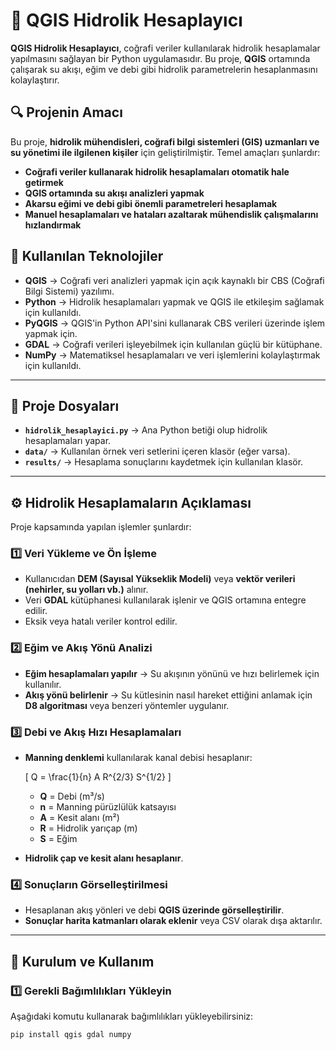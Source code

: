 # 🌊 QGIS Hidrolik Hesaplayıcı

**QGIS Hidrolik Hesaplayıcı**, coğrafi veriler kullanılarak hidrolik hesaplamalar yapılmasını sağlayan bir Python uygulamasıdır. Bu proje, **QGIS** ortamında çalışarak su akışı, eğim ve debi gibi hidrolik parametrelerin hesaplanmasını kolaylaştırır.  

## 🔍 Projenin Amacı

Bu proje, **hidrolik mühendisleri, coğrafi bilgi sistemleri (GIS) uzmanları ve su yönetimi ile ilgilenen kişiler** için geliştirilmiştir. Temel amaçları şunlardır:

- **Coğrafi veriler kullanarak hidrolik hesaplamaları otomatik hale getirmek**
- **QGIS ortamında su akışı analizleri yapmak**
- **Akarsu eğimi ve debi gibi önemli parametreleri hesaplamak**
- **Manuel hesaplamaları ve hataları azaltarak mühendislik çalışmalarını hızlandırmak**

## 🚀 Kullanılan Teknolojiler

- **QGIS** → Coğrafi veri analizleri yapmak için açık kaynaklı bir CBS (Coğrafi Bilgi Sistemi) yazılımı.
- **Python** → Hidrolik hesaplamaları yapmak ve QGIS ile etkileşim sağlamak için kullanıldı.
- **PyQGIS** → QGIS'in Python API'sini kullanarak CBS verileri üzerinde işlem yapmak için.
- **GDAL** → Coğrafi verileri işleyebilmek için kullanılan güçlü bir kütüphane.
- **NumPy** → Matematiksel hesaplamaları ve veri işlemlerini kolaylaştırmak için kullanıldı.

---

## 📂 Proje Dosyaları

- **`hidrolik_hesaplayici.py`** → Ana Python betiği olup hidrolik hesaplamaları yapar.
- **`data/`** → Kullanılan örnek veri setlerini içeren klasör (eğer varsa).
- **`results/`** → Hesaplama sonuçlarını kaydetmek için kullanılan klasör.

---

## ⚙️ Hidrolik Hesaplamaların Açıklaması

Proje kapsamında yapılan işlemler şunlardır:

### 1️⃣ **Veri Yükleme ve Ön İşleme**
- Kullanıcıdan **DEM (Sayısal Yükseklik Modeli)** veya **vektör verileri (nehirler, su yolları vb.)** alınır.
- Veri **GDAL** kütüphanesi kullanılarak işlenir ve QGIS ortamına entegre edilir.
- Eksik veya hatalı veriler kontrol edilir.

### 2️⃣ **Eğim ve Akış Yönü Analizi**
- **Eğim hesaplamaları yapılır** → Su akışının yönünü ve hızı belirlemek için kullanılır.
- **Akış yönü belirlenir** → Su kütlesinin nasıl hareket ettiğini anlamak için **D8 algoritması** veya benzeri yöntemler uygulanır.

### 3️⃣ **Debi ve Akış Hızı Hesaplamaları**
- **Manning denklemi** kullanılarak kanal debisi hesaplanır:
  
  \[
  Q = \frac{1}{n} A R^{2/3} S^{1/2}
  \]

  - **Q** = Debi (m³/s)
  - **n** = Manning pürüzlülük katsayısı
  - **A** = Kesit alanı (m²)
  - **R** = Hidrolik yarıçap (m)
  - **S** = Eğim

- **Hidrolik çap ve kesit alanı hesaplanır**.

### 4️⃣ **Sonuçların Görselleştirilmesi**
- Hesaplanan akış yönleri ve debi **QGIS üzerinde görselleştirilir**.
- **Sonuçlar harita katmanları olarak eklenir** veya CSV olarak dışa aktarılır.

---

## 🔧 Kurulum ve Kullanım

### 1️⃣ **Gerekli Bağımlılıkları Yükleyin**
Aşağıdaki komutu kullanarak bağımlılıkları yükleyebilirsiniz:

```bash
pip install qgis gdal numpy
